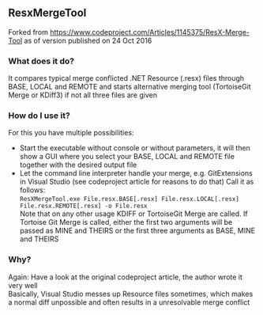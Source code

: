 ## ResxMergeTool
Forked from https://www.codeproject.com/Articles/1145375/ResX-Merge-Tool as of version published on 24 Oct 2016

### What does it do?
It compares typical merge conflicted .NET Resource (.resx) files through BASE, LOCAL and REMOTE and starts alternative merging tool (TortoiseGit Merge or KDiff3) if not all three files are given

### How do I use it?
For this you have multiple possibilities:
* Start the executable without console or without parameters, it will then show a GUI where you select your BASE, LOCAL and REMOTE file together with the desired output file
* Let the command line interpreter handle your merge, e.g. GitExtensions in Visual Studio (see codeproject article for reasons to do that)
Call it as follows:  
`ResXMergeTool.exe File.resx.BASE[.resx] File.resx.LOCAL[.resx] File.resx.REMOTE[.resx] -o File.resx`  
Note that on any other usage KDIFF or TortoiseGit Merge are called. If Tortoise Git Merge is called, either the first two arguments will be passed as MINE and THEIRS or the first three arguments as BASE, MINE and THEIRS

### Why?
Again: Have a look at the original codeproject article, the author wrote it very well  
Basically, Visual Studio messes up Resource files sometimes, which makes a normal diff unpossible and often results in a unresolvable merge conflict